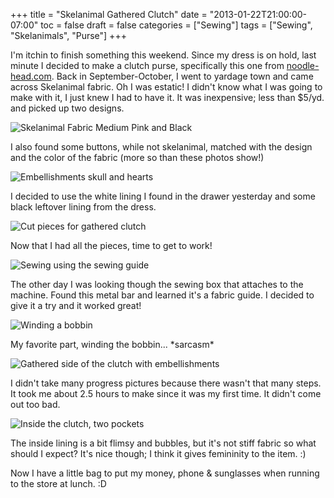 +++
title = "Skelanimal Gathered Clutch"
date = "2013-01-22T21:00:00-07:00"
toc = false
draft = false
categories = ["Sewing"]
tags = ["Sewing", "Skelanimals", "Purse"]
+++

<p>I'm itchin to finish something this weekend.&nbsp;Since my dress is on hold, last minute&nbsp;I decided to make a clutch purse, specifically this one from <a href="http://www.noodle-head.com/2010/04/gathered-clutch-tutorial.html" target="_blank">noodle-head.com</a>.&nbsp;Back in September-October, I went to yardage town and came across Skelanimal fabric. Oh I was estatic! I didn't know what I was going to make with it, I just knew I had to have it.&nbsp;It was inexpensive;&nbsp;less than $5/yd. and picked up two designs.</p>    
<p><img alt="Skelanimal Fabric Medium Pink and Black" src="https://cdn.smylee.com/images/2013/01/2013-01-31_21-05-35_455.jpg" title="Skelanimal gathered clutch w/embellishments" /></p>    
<p>I also found some buttons, while not skelanimal, matched with the design and the color of the fabric (more so than these photos show!)</p>    
<p><img alt="Embellishments skull and hearts" src="https://cdn.smylee.com/images/2013/01/2013-01-31_21-08-05_853.jpg" title="Embellishments" /></p>    
<p>I decided to use the white lining I found in the drawer yesterday and some black leftover lining from the dress.</p>    
<p><img alt="Cut pieces for gathered clutch" src="https://cdn.smylee.com/images/2013/01/2013-01-21_17-37-32_231.jpg" title="Pieces for the gathered clutch" /></p>    
<p>Now that I had all the pieces, time to get to work!</p>    
<p><img alt="Sewing using the sewing guide" src="https://cdn.smylee.com/images/2013/01/2013-01-21_17-48-28_475.jpg" title="Using the sewing guide." /></p>    
<p>The other day I was looking though the sewing box that attaches to the machine. Found this metal bar and learned it's&nbsp;a fabric guide. I decided to give it a try and it worked great!</p>    
<p><img alt="Winding a bobbin" src="https://cdn.smylee.com/images/2013/01/2013-01-21_17-50-42_516.jpg" title="Winding the bobbin" /></p>    
<p>My favorite part, winding the bobbin... *sarcasm*</p>    
<p><img alt="Gathered side of the clutch with embellishments" src="https://cdn.smylee.com/images/2013/01/2013-01-21_20-24-28_235.jpg" title="Gathered side of the clutch with embellishments" /></p>    
<p>I didn't take many progress pictures because there wasn't that many steps. It&nbsp;took me about 2.5 hours to make since it was my first time. It didn't come out too bad.</p>    
<p><img alt="Inside the clutch, two pockets" src="https://cdn.smylee.com/images/2013/01/2013-01-21_20-25-05_711.jpg" title="The inside of the clutch with two slots for cards or money." /></p>    
<p>The inside lining is a bit flimsy and bubbles, but it's not stiff fabric so what should I expect?&nbsp;It's nice though; I think it&nbsp;gives femininity&nbsp;to the item. :)</p>    
<p>Now I have a little bag to put my money, phone &amp; sunglasses when running to the store at lunch. :D</p>  